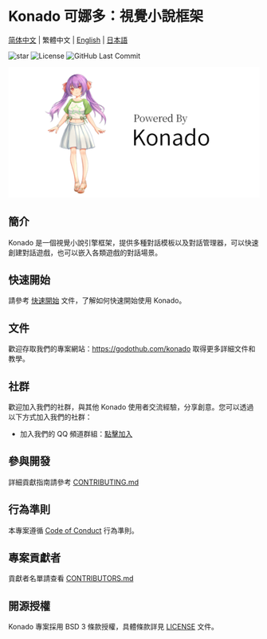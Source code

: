 # Konado 可娜多：視覺小說框架

[简体中文](README.md) | 繁體中文 | [English](README.en.md) | [日本語](README.ja.md)


![star](https://gitcode.com/godothub/konado/star/badge.svg)
![License]( https://img.shields.io/badge/License-BSD_3--Clause-orange.svg)
![GitHub Last Commit](https://img.shields.io/github/last-commit/godothub/konado.svg)


<p align="center">
  <img src="./mascot/banner/1.0/KonadoBanner-1.0.png" alt="看板娘可娜" width=596px>
</p>


## 簡介

Konado 是一個視覺小說引擎框架，提供多種對話模板以及對話管理器，可以快速創建對話遊戲，也可以嵌入各類遊戲的對話場景。


## 快速開始

請參考 [快速開始](https://godothub.com/konado/tutorial/install.html) 文件，了解如何快速開始使用 Konado。


## 文件

歡迎存取我們的專案網站：https://godothub.com/konado 取得更多詳細文件和教學。

## 社群

歡迎加入我們的社群，與其他 Konado 使用者交流經驗，分享創意。您可以透過以下方式加入我們的社群：

- 加入我們的 QQ 頻道群組：[點擊加入](https://pd.qq.com/g/GodotHub999/text/707799746)


## 參與開發

詳細貢獻指南請參考 [CONTRIBUTING.md](./CONTRIBUTING.md)


## 行為準則

本專案遵循 [Code of Conduct](./CODE_OF_CONDUCT.md) 行為準則。


## 專案貢獻者

貢獻者名單請查看 [CONTRIBUTORS.md](./CONTRIBUTORS.md)


## 開源授權

Konado 專案採用 BSD 3 條款授權，具體條款詳見 [LICENSE](./LICENSE) 文件。